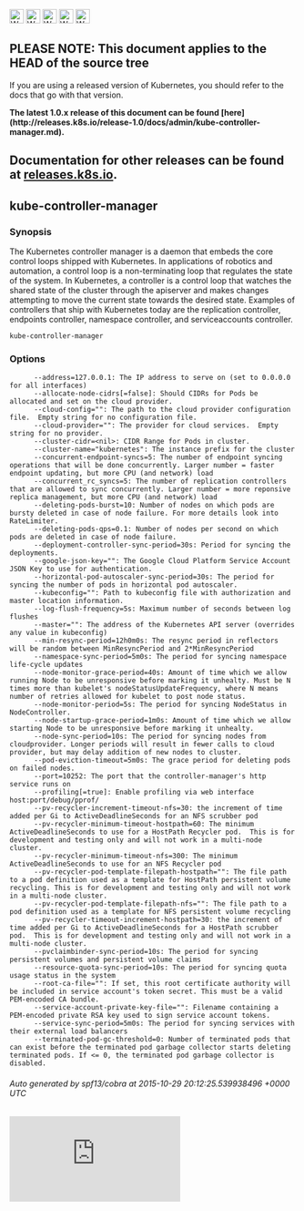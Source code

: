 <!-- BEGIN MUNGE: UNVERSIONED_WARNING -->

<!-- BEGIN STRIP_FOR_RELEASE -->

<img src="http://kubernetes.io/img/warning.png" alt="WARNING"
     width="25" height="25">
<img src="http://kubernetes.io/img/warning.png" alt="WARNING"
     width="25" height="25">
<img src="http://kubernetes.io/img/warning.png" alt="WARNING"
     width="25" height="25">
<img src="http://kubernetes.io/img/warning.png" alt="WARNING"
     width="25" height="25">
<img src="http://kubernetes.io/img/warning.png" alt="WARNING"
     width="25" height="25">

<h2>PLEASE NOTE: This document applies to the HEAD of the source tree</h2>

If you are using a released version of Kubernetes, you should
refer to the docs that go with that version.

<strong>
The latest 1.0.x release of this document can be found
[here](http://releases.k8s.io/release-1.0/docs/admin/kube-controller-manager.md).

Documentation for other releases can be found at
[releases.k8s.io](http://releases.k8s.io).
</strong>
--

<!-- END STRIP_FOR_RELEASE -->

<!-- END MUNGE: UNVERSIONED_WARNING -->

## kube-controller-manager



### Synopsis


The Kubernetes controller manager is a daemon that embeds
the core control loops shipped with Kubernetes. In applications of robotics and
automation, a control loop is a non-terminating loop that regulates the state of
the system. In Kubernetes, a controller is a control loop that watches the shared
state of the cluster through the apiserver and makes changes attempting to move the
current state towards the desired state. Examples of controllers that ship with
Kubernetes today are the replication controller, endpoints controller, namespace
controller, and serviceaccounts controller.

```
kube-controller-manager
```

### Options

```
      --address=127.0.0.1: The IP address to serve on (set to 0.0.0.0 for all interfaces)
      --allocate-node-cidrs[=false]: Should CIDRs for Pods be allocated and set on the cloud provider.
      --cloud-config="": The path to the cloud provider configuration file.  Empty string for no configuration file.
      --cloud-provider="": The provider for cloud services.  Empty string for no provider.
      --cluster-cidr=<nil>: CIDR Range for Pods in cluster.
      --cluster-name="kubernetes": The instance prefix for the cluster
      --concurrent-endpoint-syncs=5: The number of endpoint syncing operations that will be done concurrently. Larger number = faster endpoint updating, but more CPU (and network) load
      --concurrent_rc_syncs=5: The number of replication controllers that are allowed to sync concurrently. Larger number = more reponsive replica management, but more CPU (and network) load
      --deleting-pods-burst=10: Number of nodes on which pods are bursty deleted in case of node failure. For more details look into RateLimiter.
      --deleting-pods-qps=0.1: Number of nodes per second on which pods are deleted in case of node failure.
      --deployment-controller-sync-period=30s: Period for syncing the deployments.
      --google-json-key="": The Google Cloud Platform Service Account JSON Key to use for authentication.
      --horizontal-pod-autoscaler-sync-period=30s: The period for syncing the number of pods in horizontal pod autoscaler.
      --kubeconfig="": Path to kubeconfig file with authorization and master location information.
      --log-flush-frequency=5s: Maximum number of seconds between log flushes
      --master="": The address of the Kubernetes API server (overrides any value in kubeconfig)
      --min-resync-period=12h0m0s: The resync period in reflectors will be random between MinResyncPeriod and 2*MinResyncPeriod
      --namespace-sync-period=5m0s: The period for syncing namespace life-cycle updates
      --node-monitor-grace-period=40s: Amount of time which we allow running Node to be unresponsive before marking it unhealty. Must be N times more than kubelet's nodeStatusUpdateFrequency, where N means number of retries allowed for kubelet to post node status.
      --node-monitor-period=5s: The period for syncing NodeStatus in NodeController.
      --node-startup-grace-period=1m0s: Amount of time which we allow starting Node to be unresponsive before marking it unhealty.
      --node-sync-period=10s: The period for syncing nodes from cloudprovider. Longer periods will result in fewer calls to cloud provider, but may delay addition of new nodes to cluster.
      --pod-eviction-timeout=5m0s: The grace period for deleting pods on failed nodes.
      --port=10252: The port that the controller-manager's http service runs on
      --profiling[=true]: Enable profiling via web interface host:port/debug/pprof/
      --pv-recycler-increment-timeout-nfs=30: the increment of time added per Gi to ActiveDeadlineSeconds for an NFS scrubber pod
      --pv-recycler-minimum-timeout-hostpath=60: The minimum ActiveDeadlineSeconds to use for a HostPath Recycler pod.  This is for development and testing only and will not work in a multi-node cluster.
      --pv-recycler-minimum-timeout-nfs=300: The minimum ActiveDeadlineSeconds to use for an NFS Recycler pod
      --pv-recycler-pod-template-filepath-hostpath="": The file path to a pod definition used as a template for HostPath persistent volume recycling. This is for development and testing only and will not work in a multi-node cluster.
      --pv-recycler-pod-template-filepath-nfs="": The file path to a pod definition used as a template for NFS persistent volume recycling
      --pv-recycler-timeout-increment-hostpath=30: the increment of time added per Gi to ActiveDeadlineSeconds for a HostPath scrubber pod.  This is for development and testing only and will not work in a multi-node cluster.
      --pvclaimbinder-sync-period=10s: The period for syncing persistent volumes and persistent volume claims
      --resource-quota-sync-period=10s: The period for syncing quota usage status in the system
      --root-ca-file="": If set, this root certificate authority will be included in service account's token secret. This must be a valid PEM-encoded CA bundle.
      --service-account-private-key-file="": Filename containing a PEM-encoded private RSA key used to sign service account tokens.
      --service-sync-period=5m0s: The period for syncing services with their external load balancers
      --terminated-pod-gc-threshold=0: Number of terminated pods that can exist before the terminated pod garbage collector starts deleting terminated pods. If <= 0, the terminated pod garbage collector is disabled.
```

###### Auto generated by spf13/cobra at 2015-10-29 20:12:25.539938496 +0000 UTC


<!-- BEGIN MUNGE: GENERATED_ANALYTICS -->
[![Analytics](https://kubernetes-site.appspot.com/UA-36037335-10/GitHub/docs/admin/kube-controller-manager.md?pixel)]()
<!-- END MUNGE: GENERATED_ANALYTICS -->
